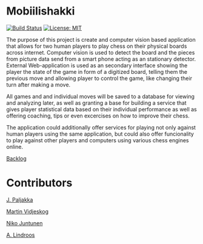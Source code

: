 # Mobiilishakki 
[![Build Status](https://travis-ci.org/Mobiilishakki/Mobiilishakki.svg?branch=master)](https://travis-ci.org/Mobiilishakki/Mobiilishakki)
[![License: MIT](https://img.shields.io/badge/License-MIT-yellow.svg)](https://github.com/Mobiilishakki/Mobiilishakki/blob/master/LICENSE)

The purpose of this project is create and computer vision based application that allows for two human players to play chess on their physical boards across internet. Computer vision is used to detect the board and the pieces from picture data send from a smart phone acting as an stationary detector. External Web-application is used as an secondary interface showing the player the state of the game in form of a digitized board, telling them the previous move and allowing player to control the game, like changing their turn after making a move.

All games and and individual moves will be saved to a database for viewing and analyzing later, as well as granting a base for building a service that gives player statistical data based on their individual performance as well as offering coaching, tips or even excercises on how to improve their chess.

The application could additionally offer services for playing not only against human players using the same application, but could also offer funcionality to play against other players and computers using various chess engines online. 


[Backlog](https://docs.google.com/spreadsheets/d/1zG-0s1h2mIXxn2nuR7uvuNg6FT7avz7rtKZj1EuxpaE/edit#gid=1)


# Contributors

[J. Paljakka](https://github.com/jpaljakk)

[Martin Vidjeskog](https://github.com/mevid93)

[Niko Juntunen](https://github.com/nakkekakke)

[A. Lindroos](https://github.com/ALindroos)
